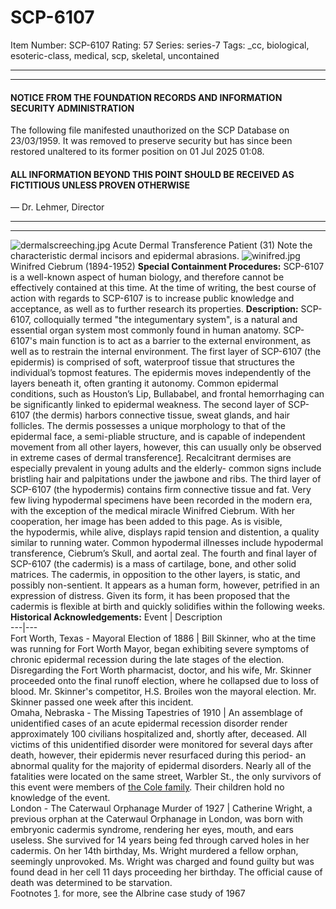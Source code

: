 # SCP-6107
Item Number: SCP-6107
Rating: 57
Series: series-7
Tags: _cc, biological, esoteric-class, medical, scp, skeletal, uncontained

---

* * *
#### NOTICE FROM THE FOUNDATION RECORDS AND INFORMATION SECURITY ADMINISTRATION
The following file manifested unauthorized on the SCP Database on 23/03/1959. It was removed to preserve security but has since been restored unaltered to its former position on 01 Jul 2025 01:08.
#### ALL INFORMATION BEYOND THIS POINT SHOULD BE RECEIVED AS FICTITIOUS UNLESS PROVEN OTHERWISE
— Dr. Lehmer, Director
* * *
* * *
![dermalscreeching.jpg](https://scp-wiki.wdfiles.com/local--files/scp-6107/dermalscreeching.jpg)
Acute Dermal Transference Patient (31) Note the characteristic dermal incisors and epidermal abrasions.
![winifred.jpg](https://scp-wiki.wdfiles.com/local--files/scp-6107/winifred.jpg)
Winifred Ciebrum (1894-1952)
**Special Containment Procedures:** SCP-6107 is a well-known aspect of human biology, and therefore cannot be effectively contained at this time. At the time of writing, the best course of action with regards to SCP-6107 is to increase public knowledge and acceptance, as well as to further research its properties.
**Description:** SCP-6107, colloquially termed "the integumentary system", is a natural and essential organ system most commonly found in human anatomy. SCP-6107's main function is to act as a barrier to the external environment, as well as to restrain the internal environment.
The first layer of SCP-6107 (the epidermis) is comprised of soft, waterproof tissue that structures the individual’s topmost features. The epidermis moves independently of the layers beneath it, often granting it autonomy. Common epidermal conditions, such as Houston’s Lip, Bullababel, and frontal hemorrhaging can be significantly linked to epidermal weakness.
The second layer of SCP-6107 (the dermis) harbors connective tissue, sweat glands, and hair follicles. The dermis possesses a unique morphology to that of the epidermal face, a semi-pliable structure, and is capable of independent movement from all other layers, however, this can usually only be observed in extreme cases of dermal transference[1](javascript:;). Recalcitrant dermises are especially prevalent in young adults and the elderly- common signs include bristling hair and palpitations under the jawbone and ribs.
The third layer of SCP-6107 (the hypodermis) contains firm connective tissue and fat. Very few living hypodermal specimens have been recorded in the modern era, with the exception of the medical miracle Winifred Ciebrum. With her cooperation, her image has been added to this page. As is visible,  
the hypodermis, while alive, displays rapid tension and distention, a quality similar to running water. Common hypodermal illnesses include hypodermal transference, Ciebrum’s Skull, and aortal zeal.
The fourth and final layer of SCP-6107 (the cadermis) is a mass of cartilage, bone, and other solid matrices. The cadermis, in opposition to the other layers, is static, and possibly non-sentient. It appears as a human form, however, petrified in an expression of distress. Given its form, it has been proposed that the cadermis is flexible at birth and quickly solidifies within the following weeks.
**Historical Acknowledgements:**
Event | Description  
---|---  
Fort Worth, Texas - Mayoral Election of 1886 | Bill Skinner, who at the time was running for Fort Worth Mayor, began exhibiting severe symptoms of chronic epidermal recession during the late stages of the election. Disregarding the Fort Worth pharmacist, doctor, and his wife, Mr. Skinner proceeded onto the final runoff election, where he collapsed due to loss of blood. Mr. Skinner's competitor, H.S. Broiles won the mayoral election. Mr. Skinner passed one week after this incident.  
Omaha, Nebraska - The Missing Tapestries of 1910 | An assemblage of unidentified cases of an acute epidermal recession disorder render approximately 100 civilians hospitalized and, shortly after, deceased. All victims of this unidentified disorder were monitored for several days after death, however, their epidermis never resurfaced during this period- an abnormal quality for the majority of epidermal disorders. Nearly all of the fatalities were located on the same street, Warbler St., the only survivors of this event were members of [the Cole family](http://scp-wiki.wikidot.com/scp-5739). Their children hold no knowledge of the event.  
London - The Caterwaul Orphanage Murder of 1927 | Catherine Wright, a previous orphan at the Caterwaul Orphanage in London, was born with embryonic cadermis syndrome, rendering her eyes, mouth, and ears useless. She survived for 14 years being fed through carved holes in her cadermis. On her 14th birthday, Ms. Wright murdered a fellow orphan, seemingly unprovoked. Ms. Wright was charged and found guilty but was found dead in her cell 11 days proceeding her birthday. The official cause of death was determined to be starvation.  
Footnotes
[1](javascript:;). for more, see the Albrine case study of 1967
